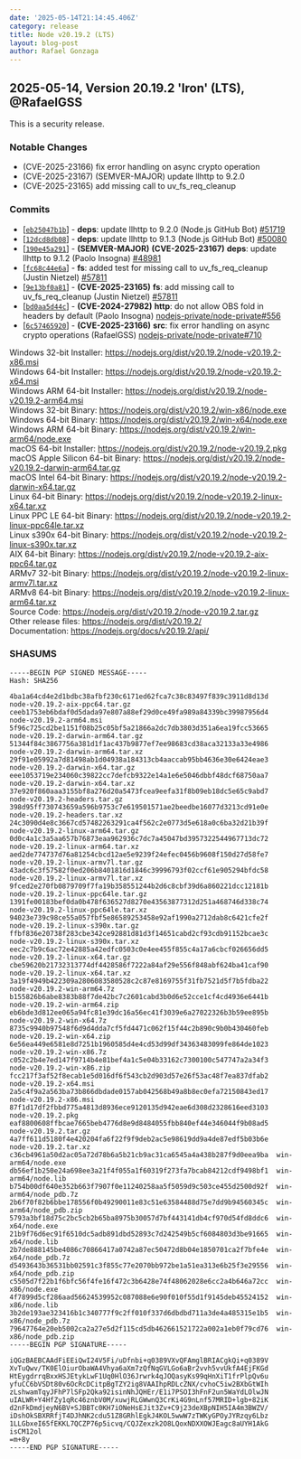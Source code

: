 ```yaml
---
date: '2025-05-14T21:14:45.406Z'
category: release
title: Node v20.19.2 (LTS)
layout: blog-post
author: Rafael Gonzaga
---
```


## 2025-05-14, Version 20.19.2 'Iron' (LTS), @RafaelGSS

This is a security release.

### Notable Changes

- (CVE-2025-23166) fix error handling on async crypto operation
- (CVE-2025-23167) (SEMVER-MAJOR) update llhttp to 9.2.0
- (CVE-2025-23165) add missing call to uv_fs_req_cleanup

### Commits

- \[[`eb25047b1b`](https://github.com/nodejs/node/commit/eb25047b1b)] - **deps**: update llhttp to 9.2.0 (Node.js GitHub Bot) [#51719](https://github.com/nodejs/node/pull/51719)
- \[[`12dcd8db08`](https://github.com/nodejs/node/commit/12dcd8db08)] - **deps**: update llhttp to 9.1.3 (Node.js GitHub Bot) [#50080](https://github.com/nodejs/node/pull/50080)
- \[[`190e45a291`](https://github.com/nodejs/node/commit/190e45a291)] - **(SEMVER-MAJOR)** **(CVE-2025-23167)** **deps**: update llhttp to 9.1.2 (Paolo Insogna) [#48981](https://github.com/nodejs/node/pull/48981)
- \[[`fc68c44e6a`](https://github.com/nodejs/node/commit/fc68c44e6a)] - **fs**: added test for missing call to uv_fs_req_cleanup (Justin Nietzel) [#57811](https://github.com/nodejs/node/pull/57811)
- \[[`9e13bf0a81`](https://github.com/nodejs/node/commit/9e13bf0a81)] - **(CVE-2025-23165)** **fs**: add missing call to uv_fs_req_cleanup (Justin Nietzel) [#57811](https://github.com/nodejs/node/pull/57811)
- \[[`bd0aa5d44c`](https://github.com/nodejs/node/commit/bd0aa5d44c)] - **(CVE-2024-27982)** **http**: do not allow OBS fold in headers by default (Paolo Insogna) [nodejs-private/node-private#556](https://github.com/nodejs-private/node-private/pull/556)
- \[[`6c57465920`](https://github.com/nodejs/node/commit/6c57465920)] - **(CVE-2025-23166)** **src**: fix error handling on async crypto operations (RafaelGSS) [nodejs-private/node-private#710](https://github.com/nodejs-private/node-private/pull/710)

Windows 32-bit Installer: https://nodejs.org/dist/v20.19.2/node-v20.19.2-x86.msi \
Windows 64-bit Installer: https://nodejs.org/dist/v20.19.2/node-v20.19.2-x64.msi \
Windows ARM 64-bit Installer: https://nodejs.org/dist/v20.19.2/node-v20.19.2-arm64.msi \
Windows 32-bit Binary: https://nodejs.org/dist/v20.19.2/win-x86/node.exe \
Windows 64-bit Binary: https://nodejs.org/dist/v20.19.2/win-x64/node.exe \
Windows ARM 64-bit Binary: https://nodejs.org/dist/v20.19.2/win-arm64/node.exe \
macOS 64-bit Installer: https://nodejs.org/dist/v20.19.2/node-v20.19.2.pkg \
macOS Apple Silicon 64-bit Binary: https://nodejs.org/dist/v20.19.2/node-v20.19.2-darwin-arm64.tar.gz \
macOS Intel 64-bit Binary: https://nodejs.org/dist/v20.19.2/node-v20.19.2-darwin-x64.tar.gz \
Linux 64-bit Binary: https://nodejs.org/dist/v20.19.2/node-v20.19.2-linux-x64.tar.xz \
Linux PPC LE 64-bit Binary: https://nodejs.org/dist/v20.19.2/node-v20.19.2-linux-ppc64le.tar.xz \
Linux s390x 64-bit Binary: https://nodejs.org/dist/v20.19.2/node-v20.19.2-linux-s390x.tar.xz \
AIX 64-bit Binary: https://nodejs.org/dist/v20.19.2/node-v20.19.2-aix-ppc64.tar.gz \
ARMv7 32-bit Binary: https://nodejs.org/dist/v20.19.2/node-v20.19.2-linux-armv7l.tar.xz \
ARMv8 64-bit Binary: https://nodejs.org/dist/v20.19.2/node-v20.19.2-linux-arm64.tar.xz \
Source Code: https://nodejs.org/dist/v20.19.2/node-v20.19.2.tar.gz \
Other release files: https://nodejs.org/dist/v20.19.2/ \
Documentation: https://nodejs.org/docs/v20.19.2/api/

### SHASUMS

```
-----BEGIN PGP SIGNED MESSAGE-----
Hash: SHA256

4ba1a64cd4e2d1bdbc38afbf230c6171ed62fca7c38c83497f839c3911d8d13d  node-v20.19.2-aix-ppc64.tar.gz
ceeb1753eb6bdaf0d5dada97e807a88ef29d0ce49fa989a84339bc39987956d4  node-v20.19.2-arm64.msi
5f96c725cd2be1151f08b25c05bf5a21866a2dc7db3803d351a6ea19fcc53665  node-v20.19.2-darwin-arm64.tar.gz
51344f84c3867756a381d1f1ac437b9877ef7ee98683cd38aca32133a33e4986  node-v20.19.2-darwin-arm64.tar.xz
29f91e05992a7d81498ab1d04938a184313cb4aaccab95bb4636e30e6424eae3  node-v20.19.2-darwin-x64.tar.gz
eee1053719e234060c39822cc7defcb9322e14a1e6e5046dbbf48dcf68750aa7  node-v20.19.2-darwin-x64.tar.xz
37e920f860aaa3155bf8a276d20a5473fcea9eefa31f8b09eb18dc5e65c9abd7  node-v20.19.2-headers.tar.gz
398d95ff730743659a596b9753c7e619501571ae2beedbe16077d3213cd91e0e  node-v20.19.2-headers.tar.xz
24c3090d4e8c3667cd57482263291ca4f562c2e0773d5e618a0c6ba32d21b39f  node-v20.19.2-linux-arm64.tar.gz
0d0c4a1c3a5aa657b76873eaa962936c7dc7a45047bd3957322544967713dc72  node-v20.19.2-linux-arm64.tar.xz
aed2de774737d76a81254cbcd12ae5e9239f24efec0456b9608f150d27d58fe7  node-v20.19.2-linux-armv7l.tar.gz
43adc6c3f57582f0ed206b8401816d1846c39996793f02ccf61e905294bfdc58  node-v20.19.2-linux-armv7l.tar.xz
9fced2e270fb0879709f7fa19b358551244b2d6c8cbf39d6a860221dcc12181b  node-v20.19.2-linux-ppc64le.tar.gz
1391fe00183bef0da0b478f636527d8270e43563877312d251a468746d338c74  node-v20.19.2-linux-ppc64le.tar.xz
94023e739c98ce55a057fbf5e86589253458e92af1990a2712dab8c6421cfe2f  node-v20.19.2-linux-s390x.tar.gz
ffbf836e20738f283cbe342ce92881d81d3f14651cabd2cf93cdb91152bcae3c  node-v20.19.2-linux-s390x.tar.xz
eec2c7b9c6ac72e42885a42edfc0503c0e4ee455f855c4a17a6cbcf026656dd5  node-v20.19.2-linux-x64.tar.gz
cbe59620b21732313774df4428586f7222a84af29e556f848abf624ba41caf90  node-v20.19.2-linux-x64.tar.xz
3a19f4949b422309a2806083580528c2c87e8169755f31fb7521d5f7b5fdba22  node-v20.19.2-win-arm64.7z
b155826b6abe8383b88f7de42bc7c2601cabd3b0d6e52cce1cf4cd4936e6441b  node-v20.19.2-win-arm64.zip
eb6bde3d812ee065a94fc81e39dc16a56ec41f3039e6a27022326b3b59ee895b  node-v20.19.2-win-x64.7z
8735c9940b97548f6d9d4dda7cf5fd4471c062f15f44c2b890c9b0b430460feb  node-v20.19.2-win-x64.zip
6e56ea449e6581e8d7251b1960585d4e4cd53d99df34363483099fe864de1023  node-v20.19.2-win-x86.7z
c052c2b4e7ed147f9714b4e81bef4a1c5e04b33162c7300100c547747a2a34f3  node-v20.19.2-win-x86.zip
fcc217f3af52f8ecab1e5d016df6f543cb2d903d57e26f53ac48f7ea837dfab2  node-v20.19.2-x64.msi
2a5c4f9a2a563ba73b866dbdade0157ab042568b49a8b8ec0efa72150843ed17  node-v20.19.2-x86.msi
87f1d17df2fbbd775a4813d8936ece9120135d942eae6d308d2328616eed3103  node-v20.19.2.pkg
eaf8800608ffbcae7665beb4776d8e9d8484055fbb840ef44e346044f9b08ad5  node-v20.19.2.tar.gz
4a7ff611d5180f4e420204fa6f22f9f9deb2ac5e98619dd9a4de87edf5b03b6e  node-v20.19.2.tar.xz
c36cb4961a50d2ac05a72d78b6a5b21cb9ac31ca6545a4a438b287f9d0eea9ba  win-arm64/node.exe
db56ef1b250e24a698ee3a21f4f055a1f60319f273fa7bcab84212cdf9498bf1  win-arm64/node.lib
b754b00df640e352b663f7907f0e11240258aa5f5059d9c503ce455d2500d92f  win-arm64/node_pdb.7z
2b6f70f82b6bbe178556f0b49290011e83c51e63584488d75e7dd9b94560345c  win-arm64/node_pdb.zip
5793a3bf18d75c2bc5cb2b65ba8975b30057d7bf443141db4cf970d54fd8ddc6  win-x64/node.exe
21b9f76d6ec91f6510dc5adb891dbd52893c7d242549b5cf6084803d3be91665  win-x64/node.lib
2b7de888145be4086c70866417a0742a87ec50472d8b04e1850701ca2f7bfe4e  win-x64/node_pdb.7z
d5493643b36531bb02591c3f855c77e2070bb972be1a51ea313e6b25f3e29556  win-x64/node_pdb.zip
c5505d7f22b1f6bfc56f4fe16f472c3b6428e74f48062028e6cc2a4b646a72cc  win-x86/node.exe
4f7899d5cf286aad56624539952c087088e6e90f010f55d1f9145deb45524152  win-x86/node.lib
3b2de193ae323416b1c340777f9c2ff010f337d6dbdbd711a3de4a485315e1b5  win-x86/node_pdb.7z
79647764e20eb5002ca2a27e5d2f115cd5db462661521722a002a1eb0f79cd76  win-x86/node_pdb.zip
-----BEGIN PGP SIGNATURE-----

iQGzBAEBCAAdFiEEiQwI24V5Fi/uDfnbi+q0389VXvQFAmglBRIACgkQi+q0389V
XvTuQwv/TK0ElOiurObaWA4Vhya6aXm7zQfNqGVLGo6aBr2vvh5vvUkfA4EjFKGd
HtEygdrrqBxxHSJEtykLwF1Uq0HlO36Jrwrk4qJOQasyKs99qHnXiT1frPlpQv6u
yfuCC6bVSDt80v6OcRcDCitpBgTZY2ig8VAAIhpRDLcZNX/cvhoC5iw2BXbGtWIh
zLshwamTqyJFhP7lSFp2Qka92isinNhJQHEr/E1i7PSOI3hFnF2un5WaYdLOlwJN
uIALWR+Y4HfZy1qRc46znbV0M/xuwjRLGWwnQ3CrKi4G9nLnf57MRID+lgb+82iK
d2nFkDmdjeyN6BV+SJBBTc0KH7iONeHsEJit3Zv+C9j23deXBpNIH5IA4m3BWZV/
iDshOkSBXRRfjT4DJhNK2cdu51Z8GRhlEgkJ4KOL5wwW7zTWKyGPOyJYRzqy6Lbz
1LLGbxeI65fEKKL7QCZP76p5icvq/CQJZexzk2O8LQoxNDXXOWJEagc8aUYH1AkG
isCM12ol
=m+8y
-----END PGP SIGNATURE-----
```
